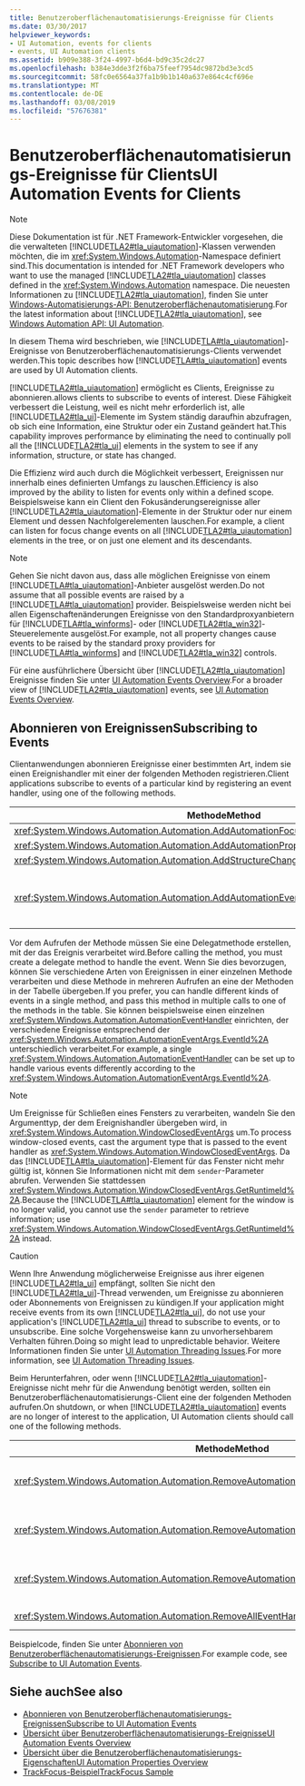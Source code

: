 ```yaml
---
title: Benutzeroberflächenautomatisierungs-Ereignisse für Clients
ms.date: 03/30/2017
helpviewer_keywords:
- UI Automation, events for clients
- events, UI Automation clients
ms.assetid: b909e388-3f24-4997-b6d4-bd9c35c2dc27
ms.openlocfilehash: b384e3dde3f2f6ba75feef7954dc9872bd3e3cd5
ms.sourcegitcommit: 58fc0e6564a37fa1b9b1b140a637e864c4cf696e
ms.translationtype: MT
ms.contentlocale: de-DE
ms.lasthandoff: 03/08/2019
ms.locfileid: "57676381"
---
```

# <a name="ui-automation-events-for-clients"></a><span data-ttu-id="de07c-102">Benutzeroberflächenautomatisierungs-Ereignisse für Clients</span><span class="sxs-lookup"><span data-stu-id="de07c-102">UI Automation Events for Clients</span></span>
> [!NOTE]
>  <span data-ttu-id="de07c-103">Diese Dokumentation ist für .NET Framework-Entwickler vorgesehen, die die verwalteten [!INCLUDE[TLA2#tla_uiautomation](../../../includes/tla2sharptla-uiautomation-md.md)]-Klassen verwenden möchten, die im <xref:System.Windows.Automation>-Namespace definiert sind.</span><span class="sxs-lookup"><span data-stu-id="de07c-103">This documentation is intended for .NET Framework developers who want to use the managed [!INCLUDE[TLA2#tla_uiautomation](../../../includes/tla2sharptla-uiautomation-md.md)] classes defined in the <xref:System.Windows.Automation> namespace.</span></span> <span data-ttu-id="de07c-104">Die neuesten Informationen zu [!INCLUDE[TLA2#tla_uiautomation](../../../includes/tla2sharptla-uiautomation-md.md)], finden Sie unter [Windows-Automatisierungs-API: Benutzeroberflächenautomatisierung](https://go.microsoft.com/fwlink/?LinkID=156746).</span><span class="sxs-lookup"><span data-stu-id="de07c-104">For the latest information about [!INCLUDE[TLA2#tla_uiautomation](../../../includes/tla2sharptla-uiautomation-md.md)], see [Windows Automation API: UI Automation](https://go.microsoft.com/fwlink/?LinkID=156746).</span></span>  
  
 <span data-ttu-id="de07c-105">In diesem Thema wird beschrieben, wie [!INCLUDE[TLA#tla_uiautomation](../../../includes/tlasharptla-uiautomation-md.md)]-Ereignisse von Benutzeroberflächenautomatisierungs-Clients verwendet werden.</span><span class="sxs-lookup"><span data-stu-id="de07c-105">This topic describes how [!INCLUDE[TLA#tla_uiautomation](../../../includes/tlasharptla-uiautomation-md.md)] events are used by UI Automation clients.</span></span>  
  
 [!INCLUDE[TLA2#tla_uiautomation](../../../includes/tla2sharptla-uiautomation-md.md)] <span data-ttu-id="de07c-106">ermöglicht es Clients, Ereignisse zu abonnieren.</span><span class="sxs-lookup"><span data-stu-id="de07c-106">allows clients to subscribe to events of interest.</span></span> <span data-ttu-id="de07c-107">Diese Fähigkeit verbessert die Leistung, weil es nicht mehr erforderlich ist, alle [!INCLUDE[TLA2#tla_ui](../../../includes/tla2sharptla-ui-md.md)]-Elemente im System ständig daraufhin abzufragen, ob sich eine Information, eine Struktur oder ein Zustand geändert hat.</span><span class="sxs-lookup"><span data-stu-id="de07c-107">This capability improves performance by eliminating the need to continually poll all the [!INCLUDE[TLA2#tla_ui](../../../includes/tla2sharptla-ui-md.md)] elements in the system to see if any information, structure, or state has changed.</span></span>  
  
 <span data-ttu-id="de07c-108">Die Effizienz wird auch durch die Möglichkeit verbessert, Ereignissen nur innerhalb eines definierten Umfangs zu lauschen.</span><span class="sxs-lookup"><span data-stu-id="de07c-108">Efficiency is also improved by the ability to listen for events only within a defined scope.</span></span> <span data-ttu-id="de07c-109">Beispielsweise kann ein Client den Fokusänderungsereignisse aller [!INCLUDE[TLA2#tla_uiautomation](../../../includes/tla2sharptla-uiautomation-md.md)]-Elemente in der Struktur oder nur einem Element und dessen Nachfolgerelementen lauschen.</span><span class="sxs-lookup"><span data-stu-id="de07c-109">For example, a client can listen for focus change events on all [!INCLUDE[TLA2#tla_uiautomation](../../../includes/tla2sharptla-uiautomation-md.md)] elements in the tree, or on just one element and its descendants.</span></span>  
  
> [!NOTE]
>  <span data-ttu-id="de07c-110">Gehen Sie nicht davon aus, dass alle möglichen Ereignisse von einem [!INCLUDE[TLA#tla_uiautomation](../../../includes/tlasharptla-uiautomation-md.md)]-Anbieter ausgelöst werden.</span><span class="sxs-lookup"><span data-stu-id="de07c-110">Do not assume that all possible events are raised by a [!INCLUDE[TLA#tla_uiautomation](../../../includes/tlasharptla-uiautomation-md.md)] provider.</span></span> <span data-ttu-id="de07c-111">Beispielsweise werden nicht bei allen Eigenschaftenänderungen Ereignisse von den Standardproxyanbietern für [!INCLUDE[TLA#tla_winforms](../../../includes/tlasharptla-winforms-md.md)]- oder [!INCLUDE[TLA2#tla_win32](../../../includes/tla2sharptla-win32-md.md)]-Steuerelemente ausgelöst.</span><span class="sxs-lookup"><span data-stu-id="de07c-111">For example, not all property changes cause events to be raised by the standard proxy providers for [!INCLUDE[TLA#tla_winforms](../../../includes/tlasharptla-winforms-md.md)] and [!INCLUDE[TLA2#tla_win32](../../../includes/tla2sharptla-win32-md.md)] controls.</span></span>  
  
 <span data-ttu-id="de07c-112">Für eine ausführlichere Übersicht über [!INCLUDE[TLA2#tla_uiautomation](../../../includes/tla2sharptla-uiautomation-md.md)] Ereignisse finden Sie unter [UI Automation Events Overview](../../../docs/framework/ui-automation/ui-automation-events-overview.md).</span><span class="sxs-lookup"><span data-stu-id="de07c-112">For a broader view of [!INCLUDE[TLA2#tla_uiautomation](../../../includes/tla2sharptla-uiautomation-md.md)] events, see [UI Automation Events Overview](../../../docs/framework/ui-automation/ui-automation-events-overview.md).</span></span>  
  
<a name="Subscribing_to_Events"></a>   
## <a name="subscribing-to-events"></a><span data-ttu-id="de07c-113">Abonnieren von Ereignissen</span><span class="sxs-lookup"><span data-stu-id="de07c-113">Subscribing to Events</span></span>  
 <span data-ttu-id="de07c-114">Clientanwendungen abonnieren Ereignisse einer bestimmten Art, indem sie einen Ereignishandler mit einer der folgenden Methoden registrieren.</span><span class="sxs-lookup"><span data-stu-id="de07c-114">Client applications subscribe to events of a particular kind by registering an event handler, using one of the following methods.</span></span>  
  
|<span data-ttu-id="de07c-115">Methode</span><span class="sxs-lookup"><span data-stu-id="de07c-115">Method</span></span>|<span data-ttu-id="de07c-116">Ereignistyp</span><span class="sxs-lookup"><span data-stu-id="de07c-116">Event Type</span></span>|<span data-ttu-id="de07c-117">Typ der Ereignisargumente</span><span class="sxs-lookup"><span data-stu-id="de07c-117">Event Arguments Type</span></span>|<span data-ttu-id="de07c-118">Delegattyp</span><span class="sxs-lookup"><span data-stu-id="de07c-118">Delegate Type</span></span>|  
|------------|----------------|--------------------------|-------------------|  
|<xref:System.Windows.Automation.Automation.AddAutomationFocusChangedEventHandler%2A>|<span data-ttu-id="de07c-119">Fokusänderung</span><span class="sxs-lookup"><span data-stu-id="de07c-119">Focus change</span></span>|<xref:System.Windows.Automation.AutomationFocusChangedEventArgs>|<xref:System.Windows.Automation.AutomationFocusChangedEventHandler>|  
|<xref:System.Windows.Automation.Automation.AddAutomationPropertyChangedEventHandler%2A>|<span data-ttu-id="de07c-120">Eigenschaftenänderung</span><span class="sxs-lookup"><span data-stu-id="de07c-120">Property change</span></span>|<xref:System.Windows.Automation.AutomationPropertyChangedEventArgs>|<xref:System.Windows.Automation.AutomationPropertyChangedEventHandler>|  
|<xref:System.Windows.Automation.Automation.AddStructureChangedEventHandler%2A>|<span data-ttu-id="de07c-121">Strukturänderung</span><span class="sxs-lookup"><span data-stu-id="de07c-121">Structure change</span></span>|<xref:System.Windows.Automation.StructureChangedEventArgs>|<xref:System.Windows.Automation.StructureChangedEventHandler>|  
|<xref:System.Windows.Automation.Automation.AddAutomationEventHandler%2A>|<span data-ttu-id="de07c-122">Alle anderen Ereignisse, die durch ein <xref:System.Windows.Automation.AutomationEvent>-Objekt ermittelt werden</span><span class="sxs-lookup"><span data-stu-id="de07c-122">All other events, identified by an <xref:System.Windows.Automation.AutomationEvent></span></span>|<span data-ttu-id="de07c-123"><xref:System.Windows.Automation.AutomationEventArgs> oder <xref:System.Windows.Automation.WindowClosedEventArgs></span><span class="sxs-lookup"><span data-stu-id="de07c-123"><xref:System.Windows.Automation.AutomationEventArgs> or <xref:System.Windows.Automation.WindowClosedEventArgs></span></span>|<xref:System.Windows.Automation.AutomationEventHandler>|  
  
 <span data-ttu-id="de07c-124">Vor dem Aufrufen der Methode müssen Sie eine Delegatmethode erstellen, mit der das Ereignis verarbeitet wird.</span><span class="sxs-lookup"><span data-stu-id="de07c-124">Before calling the method, you must create a delegate method to handle the event.</span></span> <span data-ttu-id="de07c-125">Wenn Sie dies bevorzugen, können Sie verschiedene Arten von Ereignissen in einer einzelnen Methode verarbeiten und diese Methode in mehreren Aufrufen an eine der Methoden in der Tabelle übergeben.</span><span class="sxs-lookup"><span data-stu-id="de07c-125">If you prefer, you can handle different kinds of events in a single method, and pass this method in multiple calls to one of the methods in the table.</span></span> <span data-ttu-id="de07c-126">Sie können beispielsweise einen einzelnen <xref:System.Windows.Automation.AutomationEventHandler> einrichten, der verschiedene Ereignisse entsprechend der <xref:System.Windows.Automation.AutomationEventArgs.EventId%2A> unterschiedlich verarbeitet.</span><span class="sxs-lookup"><span data-stu-id="de07c-126">For example, a single <xref:System.Windows.Automation.AutomationEventHandler> can be set up to handle various events differently according to the <xref:System.Windows.Automation.AutomationEventArgs.EventId%2A>.</span></span>  
  
> [!NOTE]
>  <span data-ttu-id="de07c-127">Um Ereignisse für Schließen eines Fensters zu verarbeiten, wandeln Sie den Argumenttyp, der dem Ereignishandler übergeben wird, in <xref:System.Windows.Automation.WindowClosedEventArgs> um.</span><span class="sxs-lookup"><span data-stu-id="de07c-127">To process window-closed events, cast the argument type that is passed to the event handler as <xref:System.Windows.Automation.WindowClosedEventArgs>.</span></span> <span data-ttu-id="de07c-128">Da das [!INCLUDE[TLA#tla_uiautomation](../../../includes/tlasharptla-uiautomation-md.md)]-Element für das Fenster nicht mehr gültig ist, können Sie Informationen nicht mit dem `sender`-Parameter abrufen. Verwenden Sie stattdessen <xref:System.Windows.Automation.WindowClosedEventArgs.GetRuntimeId%2A>.</span><span class="sxs-lookup"><span data-stu-id="de07c-128">Because the [!INCLUDE[TLA#tla_uiautomation](../../../includes/tlasharptla-uiautomation-md.md)] element for the window is no longer valid, you cannot use the `sender` parameter to retrieve information; use <xref:System.Windows.Automation.WindowClosedEventArgs.GetRuntimeId%2A> instead.</span></span>  
  
> [!CAUTION]
>  <span data-ttu-id="de07c-129">Wenn Ihre Anwendung möglicherweise Ereignisse aus ihrer eigenen [!INCLUDE[TLA2#tla_ui](../../../includes/tla2sharptla-ui-md.md)] empfängt, sollten Sie nicht den [!INCLUDE[TLA2#tla_ui](../../../includes/tla2sharptla-ui-md.md)]-Thread verwenden, um Ereignisse zu abonnieren oder Abonnements von Ereignissen zu kündigen.</span><span class="sxs-lookup"><span data-stu-id="de07c-129">If your application might receive events from its own [!INCLUDE[TLA2#tla_ui](../../../includes/tla2sharptla-ui-md.md)], do not use your application's [!INCLUDE[TLA2#tla_ui](../../../includes/tla2sharptla-ui-md.md)] thread to subscribe to events, or to unsubscribe.</span></span> <span data-ttu-id="de07c-130">Eine solche Vorgehensweise kann zu unvorhersehbarem Verhalten führen.</span><span class="sxs-lookup"><span data-stu-id="de07c-130">Doing so might lead to unpredictable behavior.</span></span> <span data-ttu-id="de07c-131">Weitere Informationen finden Sie unter [UI Automation Threading Issues](../../../docs/framework/ui-automation/ui-automation-threading-issues.md).</span><span class="sxs-lookup"><span data-stu-id="de07c-131">For more information, see [UI Automation Threading Issues](../../../docs/framework/ui-automation/ui-automation-threading-issues.md).</span></span>  
  
 <span data-ttu-id="de07c-132">Beim Herunterfahren, oder wenn [!INCLUDE[TLA2#tla_uiautomation](../../../includes/tla2sharptla-uiautomation-md.md)]-Ereignisse nicht mehr für die Anwendung benötigt werden, sollten ein Benutzeroberflächenautomatisierungs-Client eine der folgenden Methoden aufrufen.</span><span class="sxs-lookup"><span data-stu-id="de07c-132">On shutdown, or when [!INCLUDE[TLA2#tla_uiautomation](../../../includes/tla2sharptla-uiautomation-md.md)] events are no longer of interest to the application, UI Automation clients should call one of the following methods.</span></span>  
  
|<span data-ttu-id="de07c-133">Methode</span><span class="sxs-lookup"><span data-stu-id="de07c-133">Method</span></span>|<span data-ttu-id="de07c-134">Beschreibung</span><span class="sxs-lookup"><span data-stu-id="de07c-134">Description</span></span>|  
|------------|-----------------|  
|<xref:System.Windows.Automation.Automation.RemoveAutomationEventHandler%2A>|<span data-ttu-id="de07c-135">Hebt die Registrierung eines Ereignishandlers auf, der mit <xref:System.Windows.Automation.Automation.AddAutomationEventHandler%2A> registriert wurde.</span><span class="sxs-lookup"><span data-stu-id="de07c-135">Unregisters an event handler that was registered by using <xref:System.Windows.Automation.Automation.AddAutomationEventHandler%2A>.</span></span>|  
|<xref:System.Windows.Automation.Automation.RemoveAutomationFocusChangedEventHandler%2A>|<span data-ttu-id="de07c-136">Hebt die Registrierung eines Ereignishandlers auf, der mit <xref:System.Windows.Automation.Automation.AddAutomationFocusChangedEventHandler%2A> registriert wurde.</span><span class="sxs-lookup"><span data-stu-id="de07c-136">Unregisters an event handler that was registered by using <xref:System.Windows.Automation.Automation.AddAutomationFocusChangedEventHandler%2A>.</span></span>|  
|<xref:System.Windows.Automation.Automation.RemoveAutomationPropertyChangedEventHandler%2A>|<span data-ttu-id="de07c-137">Hebt die Registrierung eines Ereignishandlers auf, der mit <xref:System.Windows.Automation.Automation.AddAutomationPropertyChangedEventHandler%2A> registriert wurde.</span><span class="sxs-lookup"><span data-stu-id="de07c-137">Unregisters an event handler that was registered by using <xref:System.Windows.Automation.Automation.AddAutomationPropertyChangedEventHandler%2A>.</span></span>|  
|<xref:System.Windows.Automation.Automation.RemoveAllEventHandlers%2A>|<span data-ttu-id="de07c-138">Hebt die Registrierung aller registrierten Ereignishandler auf.</span><span class="sxs-lookup"><span data-stu-id="de07c-138">Unregisters all registered event handlers.</span></span>|  
  
 <span data-ttu-id="de07c-139">Beispielcode, finden Sie unter [Abonnieren von Benutzeroberflächenautomatisierungs-Ereignissen](../../../docs/framework/ui-automation/subscribe-to-ui-automation-events.md).</span><span class="sxs-lookup"><span data-stu-id="de07c-139">For example code, see [Subscribe to UI Automation Events](../../../docs/framework/ui-automation/subscribe-to-ui-automation-events.md).</span></span>  
  
## <a name="see-also"></a><span data-ttu-id="de07c-140">Siehe auch</span><span class="sxs-lookup"><span data-stu-id="de07c-140">See also</span></span>
- [<span data-ttu-id="de07c-141">Abonnieren von Benutzeroberflächenautomatisierungs-Ereignissen</span><span class="sxs-lookup"><span data-stu-id="de07c-141">Subscribe to UI Automation Events</span></span>](../../../docs/framework/ui-automation/subscribe-to-ui-automation-events.md)
- [<span data-ttu-id="de07c-142">Übersicht über Benutzeroberflächenautomatisierungs-Ereignisse</span><span class="sxs-lookup"><span data-stu-id="de07c-142">UI Automation Events Overview</span></span>](../../../docs/framework/ui-automation/ui-automation-events-overview.md)
- [<span data-ttu-id="de07c-143">Übersicht über die Benutzeroberflächenautomatisierungs-Eigenschaften</span><span class="sxs-lookup"><span data-stu-id="de07c-143">UI Automation Properties Overview</span></span>](../../../docs/framework/ui-automation/ui-automation-properties-overview.md)
- [<span data-ttu-id="de07c-144">TrackFocus-Beispiel</span><span class="sxs-lookup"><span data-stu-id="de07c-144">TrackFocus Sample</span></span>](https://github.com/Microsoft/WPF-Samples/tree/master/Accessibility/FocusTracker)
